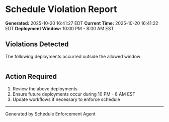 # Schedule Violation Report

**Generated:** 2025-10-20 16:41:27 EDT
**Current Time:** 2025-10-20 16:41:22 EDT
**Deployment Window:** 10:00 PM - 8:00 AM EST

## Violations Detected

The following deployments occurred outside the allowed window:

```

```

## Action Required

1. Review the above deployments
2. Ensure future deployments occur during 10 PM - 8 AM EST
3. Update workflows if necessary to enforce schedule

---

Generated by Schedule Enforcement Agent
